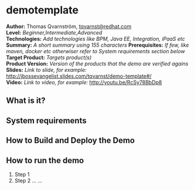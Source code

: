 demotemplate
============
**Author:** Thomas Qvarnström, tqvarnst@redhat.com  
**Level:** _Beginner,Intermediate,Advanced_  
**Technologies:** _Add technologies like BPM, Java EE, Integration, iPaaS etc_   
**Summary:** _A short summary using 155 characters_
**Prerequisites:** _If few, like maven, docker etc otherwiser refer to System requirements section below_   
**Target Product:** _Targets product(s)_    
**Product Version:** _Version of the products that the demo are verified agains_   
**Slides:** _Link to slide, for example:_ <http://jbossevangelist.slides.com/tqvarnst/demo-template#/>   
**Video:** _Link to video, for example:_ <http://youtu.be/RcSy78BbDp8>   

What is it?
-----------

System requirements
-------------------

How to Build and Deploy the Demo
--------------------------------


How to run the demo
----------------------
1. Step 1
2. Step 2
...
...


